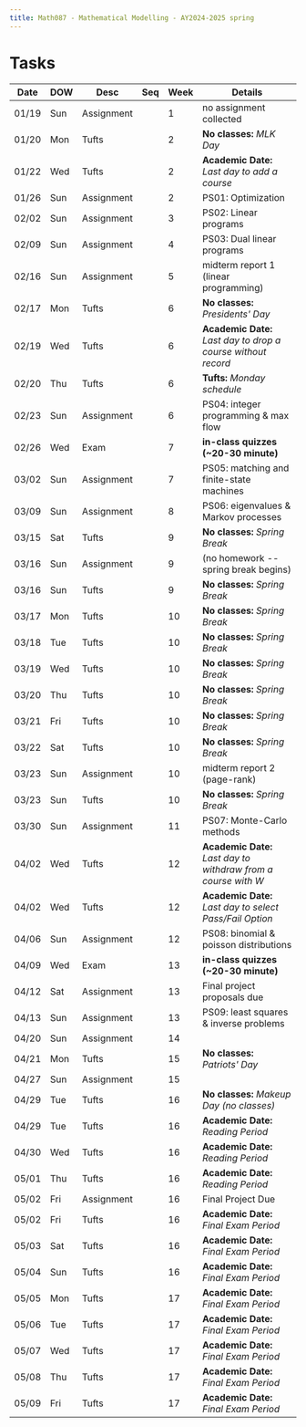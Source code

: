 ```yaml
---
title: Math087 - Mathematical Modelling - AY2024-2025 spring
---
```


# **Tasks**
  

  | Date  | DOW | Desc       | Seq | Week | Details                                                        |
  |-------|-----|------------|-----|------|----------------------------------------------------------------|
  | 01/19 | Sun | Assignment |     | 1    | no assignment collected                                        |
  | 01/20 | Mon | Tufts      |     | 2    | **No classes:** *MLK Day*                                      |
  | 01/22 | Wed | Tufts      |     | 2    | **Academic Date:** *Last day to add a course*                  |
  | 01/26 | Sun | Assignment |     | 2    | PS01: Optimization                                             |
  | 02/02 | Sun | Assignment |     | 3    | PS02: Linear programs                                          |
  | 02/09 | Sun | Assignment |     | 4    | PS03: Dual linear programs                                     |
  | 02/16 | Sun | Assignment |     | 5    | midterm report 1 (linear programming)                          |
  | 02/17 | Mon | Tufts      |     | 6    | **No classes:** *Presidents' Day*                              |
  | 02/19 | Wed | Tufts      |     | 6    | **Academic Date:** *Last day to drop a course without record*  |
  | 02/20 | Thu | Tufts      |     | 6    | **Tufts:** *Monday schedule*                                   |
  | 02/23 | Sun | Assignment |     | 6    | PS04: integer programming & max flow                           |
  | 02/26 | Wed | Exam       |     | 7    | **in-class quizzes (~20-30 minute)**                           |
  | 03/02 | Sun | Assignment |     | 7    | PS05: matching and finite-state machines                       |
  | 03/09 | Sun | Assignment |     | 8    | PS06: eigenvalues & Markov processes                           |
  | 03/15 | Sat | Tufts      |     | 9    | **No classes:** *Spring Break*                                 |
  | 03/16 | Sun | Assignment |     | 9    | (no homework -- spring break begins)                           |
  | 03/16 | Sun | Tufts      |     | 9    | **No classes:** *Spring Break*                                 |
  | 03/17 | Mon | Tufts      |     | 10   | **No classes:** *Spring Break*                                 |
  | 03/18 | Tue | Tufts      |     | 10   | **No classes:** *Spring Break*                                 |
  | 03/19 | Wed | Tufts      |     | 10   | **No classes:** *Spring Break*                                 |
  | 03/20 | Thu | Tufts      |     | 10   | **No classes:** *Spring Break*                                 |
  | 03/21 | Fri | Tufts      |     | 10   | **No classes:** *Spring Break*                                 |
  | 03/22 | Sat | Tufts      |     | 10   | **No classes:** *Spring Break*                                 |
  | 03/23 | Sun | Assignment |     | 10   | midterm report 2 (page-rank)                                   |
  | 03/23 | Sun | Tufts      |     | 10   | **No classes:** *Spring Break*                                 |
  | 03/30 | Sun | Assignment |     | 11   | PS07: Monte-Carlo methods                                      |
  | 04/02 | Wed | Tufts      |     | 12   | **Academic Date:** *Last day to withdraw from a course with W* |
  | 04/02 | Wed | Tufts      |     | 12   | **Academic Date:** *Last day to select Pass/Fail Option*       |
  | 04/06 | Sun | Assignment |     | 12   | PS08: binomial & poisson distributions                         |
  | 04/09 | Wed | Exam       |     | 13   | **in-class quizzes (~20-30 minute)**                           |
  | 04/12 | Sat | Assignment |     | 13   | Final project proposals due                                    |
  | 04/13 | Sun | Assignment |     | 13   | PS09: least squares & inverse problems                         |
  | 04/20 | Sun | Assignment |     | 14   |                                                                |
  | 04/21 | Mon | Tufts      |     | 15   | **No classes:** *Patriots' Day*                                |
  | 04/27 | Sun | Assignment |     | 15   |                                                                |
  | 04/29 | Tue | Tufts      |     | 16   | **No classes:** *Makeup Day (no classes)*                      |
  | 04/29 | Tue | Tufts      |     | 16   | **Academic Date:** *Reading Period*                            |
  | 04/30 | Wed | Tufts      |     | 16   | **Academic Date:** *Reading Period*                            |
  | 05/01 | Thu | Tufts      |     | 16   | **Academic Date:** *Reading Period*                            |
  | 05/02 | Fri | Assignment |     | 16   | Final Project Due                                              |
  | 05/02 | Fri | Tufts      |     | 16   | **Academic Date:** *Final Exam Period*                         |
  | 05/03 | Sat | Tufts      |     | 16   | **Academic Date:** *Final Exam Period*                         |
  | 05/04 | Sun | Tufts      |     | 16   | **Academic Date:** *Final Exam Period*                         |
  | 05/05 | Mon | Tufts      |     | 17   | **Academic Date:** *Final Exam Period*                         |
  | 05/06 | Tue | Tufts      |     | 17   | **Academic Date:** *Final Exam Period*                         |
  | 05/07 | Wed | Tufts      |     | 17   | **Academic Date:** *Final Exam Period*                         |
  | 05/08 | Thu | Tufts      |     | 17   | **Academic Date:** *Final Exam Period*                         |
  | 05/09 | Fri | Tufts      |     | 17   | **Academic Date:** *Final Exam Period*                         |
